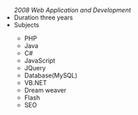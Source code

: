 
<ul>
 <em>2008 Web Application and Development</em>
  <li>Duration three years</li>
    <li>Subjects</li>
      <ul>
        <li>PHP</li>
        <li>Java</li>
        <li>C#</li>
        <li>JavaScript</li>
        <li>JQuery</li>
        <li>Database(MySQL)</li>
        <li>VB.NET</li>
        <li>Dream weaver</li>
        <li>Flash</li>
        <li>SEO</li>
      </ul>


</ul>



